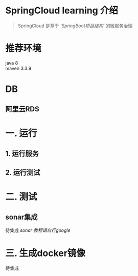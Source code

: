 # SpringCloud learning 介绍
> SpringCloud 是基于 *'SpringBoot项目结构'* 的微服务治理


# 推荐环境
java 8  
maven 3.3.9  

# DB
## 阿里云RDS


# 一. 运行

## 1. 运行服务


## 2. 运行测试

  
# 二. 测试


## sonar集成
待集成
*sonar 教程请自行google*  

# 三. 生成docker镜像
待集成
